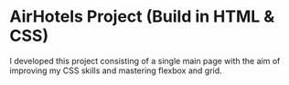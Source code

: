 # AirHotels Project (Build in HTML & CSS)
 
 I developed this project consisting of a single main page with the aim of improving my CSS skills and mastering flexbox and grid.

